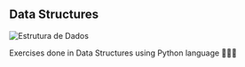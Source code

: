 ## Data Structures
![Estrutura de Dados](https://external-content.duckduckgo.com/iu/?u=https://i.ytimg.com/vi/Frkc_otGrGU/maxresdefault.jpg&f=1&nofb=1)

Exercises done in Data Structures using Python language 👨🏽‍💻
